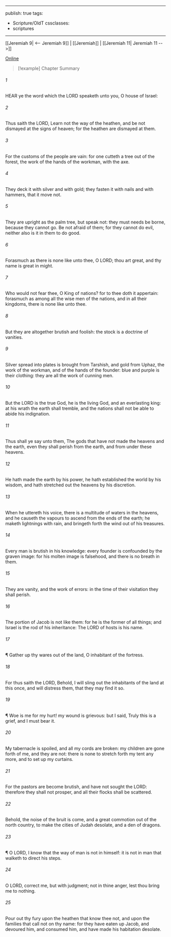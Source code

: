 

---
publish: true
tags:
  - Scripture/OldT
cssclasses:
  - scriptures
---
[[Jeremiah 9| <-- Jeremiah 9]] | [[Jeremiah]] | [[Jeremiah 11| Jeremiah 11 -->]]

[Online](https://churchofjesuschrist.org/study/scriptures/ot/jer/10?lang=eng)

>[!example] Chapter Summary
>
###### 1
HEAR ye the word which the LORD speaketh unto you, O house of Israel:
###### 2
Thus saith the LORD, Learn not the way of the heathen, and be not dismayed at the signs of heaven; for the heathen are dismayed at them.
###### 3
For the customs of the people are vain: for one cutteth a tree out of the forest, the work of the hands of the workman, with the axe.
###### 4
They deck it with silver and with gold; they fasten it with nails and with hammers, that it move not.
###### 5
They are upright as the palm tree, but speak not: they must needs be borne, because they cannot go.  Be not afraid of them; for they cannot do evil, neither also is it in them to do good.
###### 6
Forasmuch as there is none like unto thee, O LORD; thou art great, and thy name is great in might.
###### 7
Who would not fear thee, O King of nations?  for to thee doth it appertain: forasmuch as among all the wise men of the nations, and in all their kingdoms, there is none like unto thee.
###### 8
But they are altogether brutish and foolish: the stock is a doctrine of vanities.
###### 9
Silver spread into plates is brought from Tarshish, and gold from Uphaz, the work of the workman, and of the hands of the founder: blue and purple is their clothing: they are all the work of cunning men.
###### 10
But the LORD is the true God, he is the living God, and an everlasting king: at his wrath the earth shall tremble, and the nations shall not be able to abide his indignation.
###### 11
Thus shall ye say unto them, The gods that have not made the heavens and the earth, even they shall perish from the earth, and from under these heavens.
###### 12
He hath made the earth by his power, he hath established the world by his wisdom, and hath stretched out the heavens by his discretion.
###### 13
When he uttereth his voice, there is a multitude of waters in the heavens, and he causeth the vapours to ascend from the ends of the earth; he maketh lightnings with rain, and bringeth forth the wind out of his treasures.
###### 14
Every man is brutish in his knowledge: every founder is confounded by the graven image: for his molten image is falsehood, and there is no breath in them.
###### 15
They are vanity, and the work of errors: in the time of their visitation they shall perish.
###### 16
The portion of Jacob is not like them: for he is the former of all things; and Israel is the rod of his inheritance: The LORD of hosts is his name.
###### 17
¶ Gather up thy wares out of the land, O inhabitant of the fortress.
###### 18
For thus saith the LORD, Behold, I will sling out the inhabitants of the land at this once, and will distress them, that they may find it so.
###### 19
¶ Woe is me for my hurt!  my wound is grievous: but I said, Truly this is a grief, and I must bear it.
###### 20
My tabernacle is spoiled, and all my cords are broken: my children are gone forth of me, and they are not: there is none to stretch forth my tent any more, and to set up my curtains.
###### 21
For the pastors are become brutish, and have not sought the LORD: therefore they shall not prosper, and all their flocks shall be scattered.
###### 22
Behold, the noise of the bruit is come, and a great commotion out of the north country, to make the cities of Judah desolate, and a den of dragons.
###### 23
¶ O LORD, I know that the way of man is not in himself: it is not in man that walketh to direct his steps.
###### 24
O LORD, correct me, but with judgment; not in thine anger, lest thou bring me to nothing.
###### 25
Pour out thy fury upon the heathen that know thee not, and upon the families that call not on thy name: for they have eaten up Jacob, and devoured him, and consumed him, and have made his habitation desolate.




